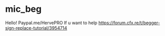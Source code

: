 # mic_beg
Hello!
Paypal.me/HervePRO
If u want to help
https://forum.cfx.re/t/begger-sign-replace-tutorial/3954714
